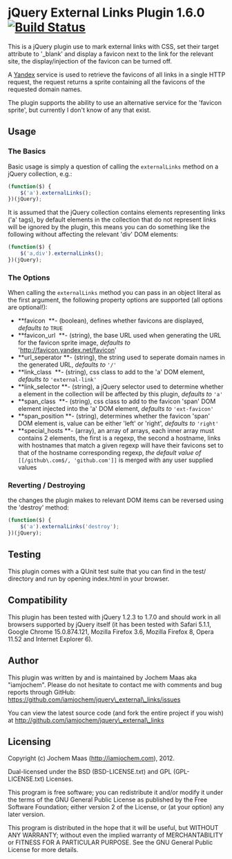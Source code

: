 jQuery External Links Plugin 1.6.0 [![Build Status](https://secure.travis-ci.org/iamjochem/jquery_external_links.png?branch=master)](http://travis-ci.org/iamjochem/jquery_external_links)
======================================

This is a jQuery plugin use to mark external links with CSS, set their
target attribute to '_blank' and display a favicon next to the link
for the relevant site, the display/injection of the favicon can be turned off.

A [Yandex](https://www.google.com/search?q=what+is+Yandex) service is used to
retrieve the favicons of all links in a single HTTP request, the request returns
a sprite containing all the favicons of the requested domain names.

The plugin supports the ability to use an alternative service for the
'favicon sprite', but currently I don't know of any that exist.

Usage
-------

### The Basics

Basic usage is simply a question of calling the `externalLinks` method on a jQuery collection, e.g.:

```javascript
(function($) {
    $('a').externalLinks();
})(jQuery);
```

It is assumed that the jQuery collection contains elements representing links ('a' tags), by default
elements in the collection that do not represent links will be ignored by the plugin, this means you can
do something like the following without affecting the relevant 'div' DOM elements:

```javascript
(function($) {
    $('a,div').externalLinks();
})(jQuery);
```

### The Options

When calling the `externalLinks` method you can pass in an object literal as the first argument,
the following property options are supported (all options are optional!):

* **favicon<span style="white-space: pre">      </span> **- (boolean), defines whether favicons are displayed, *defaults to* `TRUE`
* **favicon_url<span style="white-space: pre">  </span> **- (string), the base URL used when generating the URL for the favicon sprite image, *defaults to* 'http://favicon.yandex.net/favicon'
* **url_seperator<span style="white-space: pre"></span> **- (string), the string used to seperate domain names in the generated URL, *defaults to* `'/'`
* **link_class<span style="white-space: pre">   </span> **- (string), css class to add to the 'a' DOM element, *defaults to* `'external-link'`
* **link_selector<span style="white-space: pre"></span> **- (string), a jQuery selector used to determine whether a element in the collection will be affected by this plugin, *defaults to* `'a'`
* **span_class<span style="white-space: pre">   </span> **- (string), css class to add to the favicon 'span' DOM element injected into the 'a' DOM element, *defaults to* `'ext-favicon'`
* **span_position<span style="white-space: pre"></span> **- (string), determines whether the favicon 'span' DOM element is, value can be either 'left' or 'right', *defaults to* `'right'`
* **special_hosts<span style="white-space: pre"></span> **- (array), an array of arrays, each inner array must contains 2 elements, the first is a regexp, the second a hostname, links with hostnames that match a given regexp will have their favicons set to that of the hostname corresponding regexp, *the default value of* `[[/github\.com$/, 'github.com']]` is merged with any user supplied values

### Reverting / Destroying

the changes the plugin makes to relevant DOM items can be reversed using the 'destroy' method:

```javascript
(function($) {
    $('a').externalLinks('destroy');
})(jQuery);
```

Testing
-------

This plugin comes with a QUnit test suite that you can find
in the test/ directory and run by opening index.html in your browser.

Compatibility
-------------

This plugin has been tested with jQuery 1.2.3 to 1.7.0 and should work in all
browsers supported by jQuery itself (it has been tested with Safari 5.1.1,
Google Chrome 15.0.874.121, Mozilla Firefox 3.6, Mozilla Firefox 8, Opera 11.52 and
Internet Explorer 6).

Author
------

This plugin was written by and is maintained by Jochem Maas aka "iamjochem". Please
do not hesitate to contact me with comments and bug reports through GitHub:
https://github.com/iamjochem/jquery\_external\_links/issues

You can view the latest source code (and fork the entire project if you wish)
at http://github.com/iamjochem/jquery\_external\_links

Licensing
---------

Copyright (c) Jochem Maas (http://iamjochem.com), 2012.

Dual-licensed under the BSD (BSD-LICENSE.txt) and GPL (GPL-LICENSE.txt)
Licenses.

This program is free software; you can redistribute it and/or modify
it under the terms of the GNU General Public License as published by
the Free Software Foundation; either version 2 of the License, or
(at your option) any later version.

This program is distributed in the hope that it will be useful,
but WITHOUT ANY WARRANTY; without even the implied warranty of
MERCHANTABILITY or FITNESS FOR A PARTICULAR PURPOSE.  See the
GNU General Public License for more details.